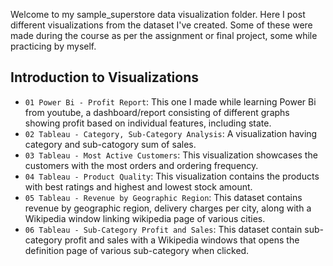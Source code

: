 Welcome to my sample_superstore data visualization folder. Here I post different visualizations from the dataset I've created. Some of these were made during the course as per the assignment or final project, some while practicing by myself. 

## Introduction to Visualizations

- `01 Power Bi - Profit Report`: This one I made while learning Power Bi from youtube, a dashboard/report consisting of different graphs showing profit based on individual features, including state.
- `02 Tableau - Category, Sub-Category Analysis`: A visualization having category and sub-catogory sum of sales.
- `03 Tableau - Most Active Customers`: This visualization showcases the customers with the most orders and ordering frequency.
- `04 Tableau - Product Quality`: This visualization contains the products with best ratings and highest and lowest stock amount.
- `05 Tableau - Revenue by Geographic Region`: This dataset contains revenue by geographic region, delivery charges per city, along with a Wikipedia window linking wikipedia page of various cities.
- `06 Tableau - Sub-Category Profit and Sales`:  This dataset contain sub-category profit and sales with a Wikipedia windows that opens the definition page of various sub-category when clicked.
